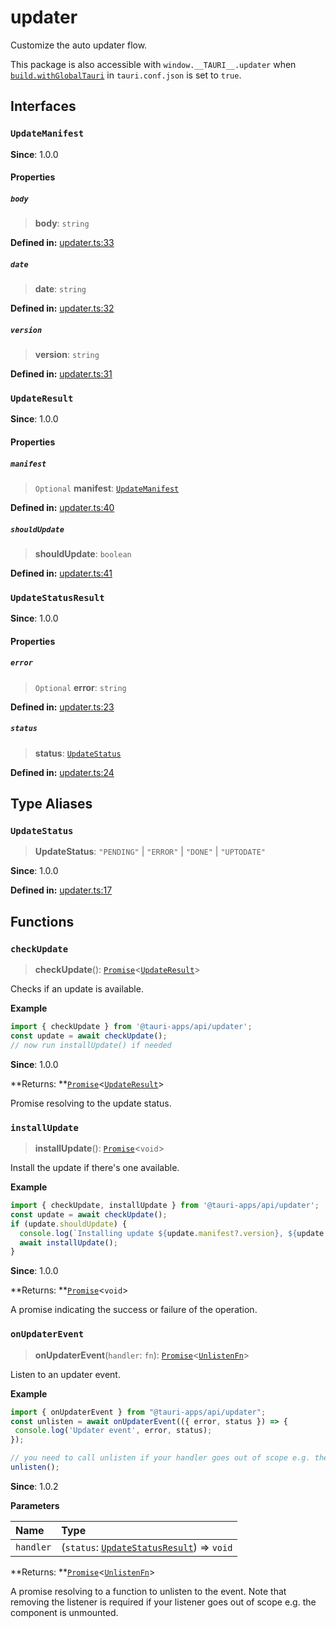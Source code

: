 # updater

Customize the auto updater flow.

This package is also accessible with `window.__TAURI__.updater` when [`build.withGlobalTauri`](https://tauri.app/v1/api/config/#buildconfig.withglobaltauri) in `tauri.conf.json` is set to `true`.

## Interfaces

### `UpdateManifest`

**Since**: 1.0.0

#### Properties

##### `body`

>  **body**: `string`

**Defined in:** [updater.ts:33](https://github.com/tauri-apps/tauri/blob/ee9706d/tooling/api/src/updater.ts#L33)

##### `date`

>  **date**: `string`

**Defined in:** [updater.ts:32](https://github.com/tauri-apps/tauri/blob/ee9706d/tooling/api/src/updater.ts#L32)

##### `version`

>  **version**: `string`

**Defined in:** [updater.ts:31](https://github.com/tauri-apps/tauri/blob/ee9706d/tooling/api/src/updater.ts#L31)

### `UpdateResult`

**Since**: 1.0.0

#### Properties

##### `manifest`

> `Optional` **manifest**: [`UpdateManifest`](updater.md#updatemanifest)

**Defined in:** [updater.ts:40](https://github.com/tauri-apps/tauri/blob/ee9706d/tooling/api/src/updater.ts#L40)

##### `shouldUpdate`

>  **shouldUpdate**: `boolean`

**Defined in:** [updater.ts:41](https://github.com/tauri-apps/tauri/blob/ee9706d/tooling/api/src/updater.ts#L41)

### `UpdateStatusResult`

**Since**: 1.0.0

#### Properties

##### `error`

> `Optional` **error**: `string`

**Defined in:** [updater.ts:23](https://github.com/tauri-apps/tauri/blob/ee9706d/tooling/api/src/updater.ts#L23)

##### `status`

>  **status**: [`UpdateStatus`](updater.md#updatestatus)

**Defined in:** [updater.ts:24](https://github.com/tauri-apps/tauri/blob/ee9706d/tooling/api/src/updater.ts#L24)

## Type Aliases

### `UpdateStatus`

>  **UpdateStatus**: `"PENDING"` \| `"ERROR"` \| `"DONE"` \| `"UPTODATE"`

**Since**: 1.0.0

**Defined in:** [updater.ts:17](https://github.com/tauri-apps/tauri/blob/ee9706d/tooling/api/src/updater.ts#L17)

## Functions

### `checkUpdate`

> **checkUpdate**(): [`Promise`]( https://developer.mozilla.org/en-US/docs/Web/JavaScript/Reference/Global_Objects/Promise )<[`UpdateResult`](updater.md#updateresult)\>

Checks if an update is available.

**Example**

```typescript
import { checkUpdate } from '@tauri-apps/api/updater';
const update = await checkUpdate();
// now run installUpdate() if needed
```

**Since**: 1.0.0

**Returns: **[`Promise`]( https://developer.mozilla.org/en-US/docs/Web/JavaScript/Reference/Global_Objects/Promise )<[`UpdateResult`](updater.md#updateresult)\>

Promise resolving to the update status.

### `installUpdate`

> **installUpdate**(): [`Promise`]( https://developer.mozilla.org/en-US/docs/Web/JavaScript/Reference/Global_Objects/Promise )<`void`\>

Install the update if there's one available.

**Example**

```typescript
import { checkUpdate, installUpdate } from '@tauri-apps/api/updater';
const update = await checkUpdate();
if (update.shouldUpdate) {
  console.log(`Installing update ${update.manifest?.version}, ${update.manifest?.date}, ${update.manifest.body}`);
  await installUpdate();
}
```

**Since**: 1.0.0

**Returns: **[`Promise`]( https://developer.mozilla.org/en-US/docs/Web/JavaScript/Reference/Global_Objects/Promise )<`void`\>

A promise indicating the success or failure of the operation.

### `onUpdaterEvent`

> **onUpdaterEvent**(`handler`: `fn`): [`Promise`]( https://developer.mozilla.org/en-US/docs/Web/JavaScript/Reference/Global_Objects/Promise )<[`UnlistenFn`](event.md#unlistenfn)\>

Listen to an updater event.

**Example**

```typescript
import { onUpdaterEvent } from "@tauri-apps/api/updater";
const unlisten = await onUpdaterEvent(({ error, status }) => {
 console.log('Updater event', error, status);
});

// you need to call unlisten if your handler goes out of scope e.g. the component is unmounted
unlisten();
```

**Since**: 1.0.2

**Parameters**

| Name | Type |
| :------ | :------ |
| `handler` | (`status`: [`UpdateStatusResult`](updater.md#updatestatusresult)) => `void` |

**Returns: **[`Promise`]( https://developer.mozilla.org/en-US/docs/Web/JavaScript/Reference/Global_Objects/Promise )<[`UnlistenFn`](event.md#unlistenfn)\>

A promise resolving to a function to unlisten to the event.
Note that removing the listener is required if your listener goes out of scope e.g. the component is unmounted.
